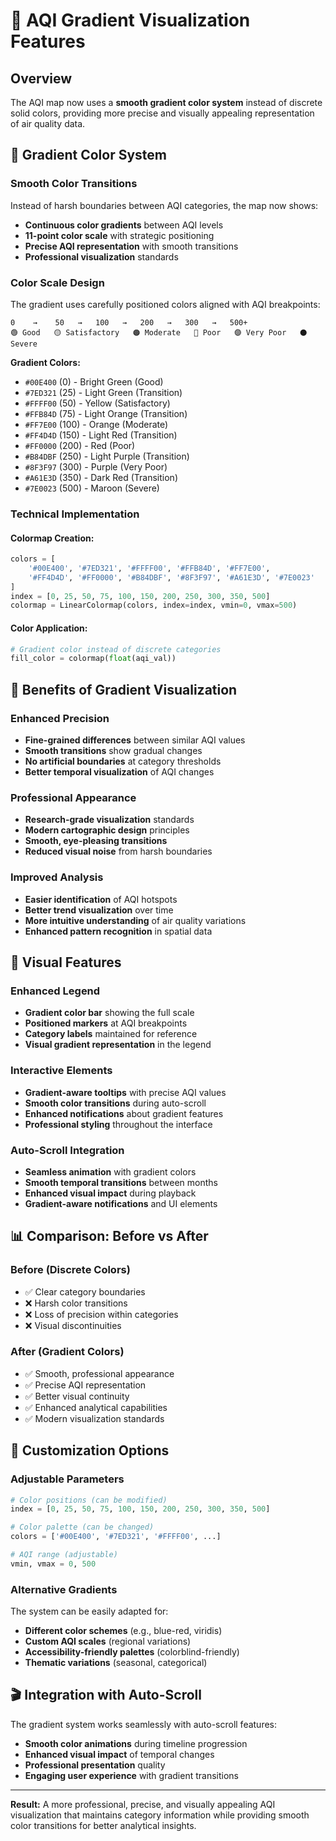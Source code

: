 # 🌈 AQI Gradient Visualization Features

## Overview

The AQI map now uses a **smooth gradient color system** instead of discrete solid colors, providing more precise and visually appealing representation of air quality data.

## 🎨 Gradient Color System

### **Smooth Color Transitions**
Instead of harsh boundaries between AQI categories, the map now shows:
- **Continuous color gradients** between AQI levels
- **11-point color scale** with strategic positioning
- **Precise AQI representation** with smooth transitions
- **Professional visualization** standards

### **Color Scale Design**
The gradient uses carefully positioned colors aligned with AQI breakpoints:

```
0    →    50   →   100   →   200   →   300   →   500+
🟢 Good   🟡 Satisfactory   🟠 Moderate   🔴 Poor   🟣 Very Poor   ⚫ Severe
```

**Gradient Colors:**
- `#00E400` (0) - Bright Green (Good)
- `#7ED321` (25) - Light Green (Transition)
- `#FFFF00` (50) - Yellow (Satisfactory)
- `#FFB84D` (75) - Light Orange (Transition)
- `#FF7E00` (100) - Orange (Moderate)
- `#FF4D4D` (150) - Light Red (Transition)
- `#FF0000` (200) - Red (Poor)
- `#B84DBF` (250) - Light Purple (Transition)
- `#8F3F97` (300) - Purple (Very Poor)
- `#A61E3D` (350) - Dark Red (Transition)
- `#7E0023` (500) - Maroon (Severe)

### **Technical Implementation**

#### Colormap Creation:
```python
colors = [
    '#00E400', '#7ED321', '#FFFF00', '#FFB84D', '#FF7E00', 
    '#FF4D4D', '#FF0000', '#B84DBF', '#8F3F97', '#A61E3D', '#7E0023'
]
index = [0, 25, 50, 75, 100, 150, 200, 250, 300, 350, 500]
colormap = LinearColormap(colors, index=index, vmin=0, vmax=500)
```

#### Color Application:
```python
# Gradient color instead of discrete categories
fill_color = colormap(float(aqi_val))
```

## 🌟 Benefits of Gradient Visualization

### **Enhanced Precision**
- **Fine-grained differences** between similar AQI values
- **Smooth transitions** show gradual changes
- **No artificial boundaries** at category thresholds
- **Better temporal visualization** of AQI changes

### **Professional Appearance**
- **Research-grade visualization** standards
- **Modern cartographic design** principles
- **Smooth, eye-pleasing transitions**
- **Reduced visual noise** from harsh boundaries

### **Improved Analysis**
- **Easier identification** of AQI hotspots
- **Better trend visualization** over time
- **More intuitive understanding** of air quality variations
- **Enhanced pattern recognition** in spatial data

## 🎯 Visual Features

### **Enhanced Legend**
- **Gradient color bar** showing the full scale
- **Positioned markers** at AQI breakpoints
- **Category labels** maintained for reference
- **Visual gradient representation** in the legend

### **Interactive Elements**
- **Gradient-aware tooltips** with precise AQI values
- **Smooth color transitions** during auto-scroll
- **Enhanced notifications** about gradient features
- **Professional styling** throughout the interface

### **Auto-Scroll Integration**
- **Seamless animation** with gradient colors
- **Smooth temporal transitions** between months
- **Enhanced visual impact** during playback
- **Gradient-aware notifications** and UI elements

## 📊 Comparison: Before vs After

### **Before (Discrete Colors)**
- ✅ Clear category boundaries
- ❌ Harsh color transitions
- ❌ Loss of precision within categories
- ❌ Visual discontinuities

### **After (Gradient Colors)**
- ✅ Smooth, professional appearance
- ✅ Precise AQI representation
- ✅ Better visual continuity
- ✅ Enhanced analytical capabilities
- ✅ Modern visualization standards

## 🔧 Customization Options

### **Adjustable Parameters**
```python
# Color positions (can be modified)
index = [0, 25, 50, 75, 100, 150, 200, 250, 300, 350, 500]

# Color palette (can be changed)
colors = ['#00E400', '#7ED321', '#FFFF00', ...]

# AQI range (adjustable)
vmin, vmax = 0, 500
```

### **Alternative Gradients**
The system can be easily adapted for:
- **Different color schemes** (e.g., blue-red, viridis)
- **Custom AQI scales** (regional variations)
- **Accessibility-friendly palettes** (colorblind-friendly)
- **Thematic variations** (seasonal, categorical)

## 🎬 Integration with Auto-Scroll

The gradient system works seamlessly with auto-scroll features:
- **Smooth color animations** during timeline progression
- **Enhanced visual impact** of temporal changes
- **Professional presentation** quality
- **Engaging user experience** with gradient transitions

---

**Result:** A more professional, precise, and visually appealing AQI visualization that maintains category information while providing smooth color transitions for better analytical insights.